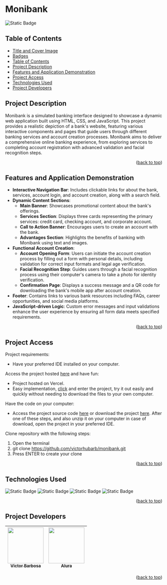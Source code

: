 # Monibank <a name="readme-top"></a>
![Static Badge](https://img.shields.io/badge/status-completed-green?style=for-the-badge)

## Table of Contents 
* [Title and Cover Image](#title-and-cover-image)
* [Badges](#badges)
* [Table of Contents](#table-of-contents)
* [Project Description](#project-description)
* [Features and Application Demonstration](#features-and-application-demonstration)
* [Project Access](#project-access)
* [Technologies Used](#technologies-used)
* [Project Developers](#project-developers)

## Project Description
Monibank is a simulated banking interface designed to showcase a dynamic web application built using HTML, CSS, and JavaScript. This project provides a realistic depiction of a bank's website, featuring various interactive components and pages that guide users through different banking services and account creation processes. Monibank aims to deliver a comprehensive online banking experience, from exploring services to completing account registration with advanced validation and facial recognition steps.
<p align="right">(<a href="#readme-top">back to top</a>)</p>
 
## Features and Application Demonstration
- **Interactive Navigation Bar**: Includes clickable links for about the bank, services, account login, and account creation, along with a search field.
- **Dynamic Content Sections**: 
  - **Main Banner**: Showcases promotional content about the bank's offerings.
  - **Services Section**: Displays three cards representing the primary services: credit card, checking account, and corporate account.
  - **Call to Action Banner**: Encourages users to create an account with the bank.
  - **Advantages Section**: Highlights the benefits of banking with Monibank using text and images.
- **Functional Account Creation**:
  - **Account Opening Form**: Users can initiate the account creation process by filling out a form with personal details, including validation for correct input formats and legal age verification.
  - **Facial Recognition Step**: Guides users through a facial recognition process using their computer's camera to take a photo for identity verification.
  - **Confirmation Page**: Displays a success message and a QR code for downloading the bank's mobile app after account creation.
- **Footer**: Contains links to various bank resources including FAQs, career opportunities, and social media platforms.
- **JavaScript-driven Logic**: Custom error messages and input validations enhance the user experience by ensuring all form data meets specified requirements.
<p align="right">(<a href="#readme-top">back to top</a>)</p>

## Project Access
Project requirements:
 - Have your preferred IDE installed on your computer.

Access the project hosted [here](https://monibank-theta-ten.vercel.app) and have fun:
 - Project hosted on Vercel.
 - Easy implementation, [click](https://monibank-theta-ten.vercel.app) and enter the project, try it out easily and quickly without needing to download the files to your own computer.

Have the code on your computer:
 - Access the project source code [here](https://github.com/victorhubarb/monibank) or download the project [here](https://github.com/victorhubarb/monibank/archive/refs/heads/main.zip). After one of these steps, and also unzip it on your computer in case of download, open the project in your preferred IDE.

Clone repository with the following steps:
 1. Open the terminal
 2. git clone https://github.com/victorhubarb/monibank.git
 3. Press ENTER to create your clone
<p align="right">(<a href="#readme-top">back to top</a>)</p>

## Technologies Used
![Static Badge](https://img.shields.io/badge/HTML5-E34F26?style=for-the-badge&logo=html5&logoColor=white)
![Static Badge](https://img.shields.io/badge/CSS3-1572B6?style=for-the-badge&logo=css3&logoColor=white)
![Static Badge](https://img.shields.io/badge/Figma-F24E1E?style=for-the-badge&logo=figma&logoColor=white)
![Static Badge](https://img.shields.io/badge/JavaScript-F7DF1E?style=for-the-badge&logo=javascript&logoColor=black)
<p align="right">(<a href="#readme-top">back to top</a>)</p>

## Project Developers
| [<img loading="lazy" src="https://avatars.githubusercontent.com/u/80085116?v=4" width=115><br><sub>Victor Barbosa</sub>](https://github.com/victorhubarb) | [<img loading="lazy" src="https://avatars.githubusercontent.com/u/4975968?s=200&v=4" width=115><br><sub>Alura</sub>](https://github.com/alura-cursos) |
| :---: | :--: |
<p align="right">(<a href="#readme-top">back to top</a>)</p>
